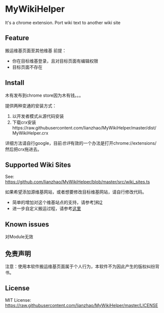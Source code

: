 # MyWikiHelper
It's a chrome extension.
Port wiki text to another wiki site

## Feature
搬运维基页面至其他维基
前提：
* 你在目标维基登录，且对目标页面有编辑权限
* 目标页面不存在

## Install
木有发布到chrome store因为木有钱。。。

提供两种变通的安装方式：
1. 以开发者模式从源代码安装
2. 下载crx安装https://raw.githubusercontent.com/lianzhao/MyWikiHelper/master/dist/MyWikiHelper.crx

详细方法请自行google，目前*也许*有效的一个办法是打开chrome://extensions/ 然后把crx拖进去。

## Supported Wiki Sites
See: https://github.com/lianzhao/MyWikiHelper/blob/master/src/wiki_sites.ts

如果希望添加源维基网站，或者想要修改目标维基网站，请自行修改代码。
* 简单的增加对这个维基站点的支持，请参考[1](https://github.com/lianzhao/MyWikiHelper/commit/8726fba1db04074e8e8c7a9c316a0184a153bda8)和[2](https://github.com/lianzhao/MyWikiHelper/commit/759f38f4e679ed3dafb09ac175f5df0953e3eda7)
* 进一步自定义搬运过程，请参考[这里](https://github.com/lianzhao/MyWikiHelper/commit/0aa08fd6842f3219e8b0e7f71a1d04d6856e5549)

## Known issues
对Module无效

## 免责声明
注意：使用本软件搬运维基页面属于个人行为，本软件不为因此产生的版权纠纷背书。

## License
MIT License: https://raw.githubusercontent.com/lianzhao/MyWikiHelper/master/LICENSE
